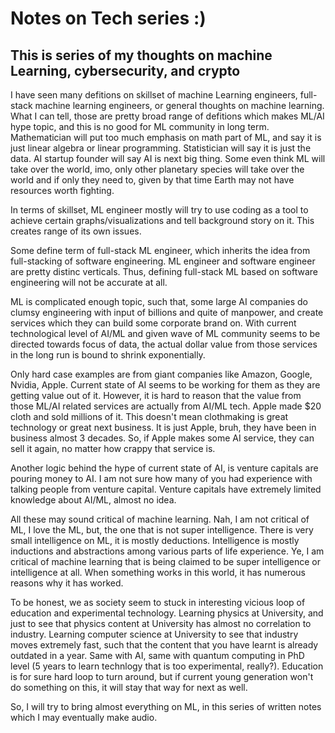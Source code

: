 # Notes on Tech series :)

## This is series of my thoughts on machine Learning, cybersecurity, and crypto

I have seen many defitions on skillset of machine Learning engineers, full-stack machine learning engineers, or general thoughts on machine learning. What I can tell, those are pretty broad range of defitions which makes ML/AI hype topic, and this is no good for ML community in long term. Mathematician will put too much emphasis on math part of ML, and say it is just linear algebra or linear programming. Statistician will say it is just the data. AI startup founder will say AI is next big thing. Some even think ML will take over the world, imo, only other planetary species will take over the world and if only they need to, given by that time Earth may not have resources worth fighting.   

In terms of skillset, ML engineer mostly will try to use coding as a tool to achieve certain graphs/visualizations and tell background story on it. This creates range of its own issues. 

Some define term of full-stack ML engineer, which inherits the idea from full-stacking of software engineering. ML engineer and software engineer are pretty distinc verticals. Thus, defining full-stack ML based on software engineering will not be accurate at all. 

ML is complicated enough topic, such that, some large AI companies do clumsy engineering with input of billions and quite of manpower, and create services which they can build some corporate brand on. With current technological level of AI/ML and given wave of ML community seems to be directed towards focus of data, the actual dollar value from those services in the long run is bound to shrink exponentially.  

Only hard case examples are from giant companies like Amazon, Google, Nvidia, Apple. Current state of AI seems to be working for them as they are getting value out of it. However, it is hard to reason that the value from those ML/AI related services are actually from AI/ML tech. Apple made $20 cloth and sold millions of it. This doesn't mean clothmaking is great technology or great next business. It is just Apple, bruh, they have been in business almost 3 decades. So, if Apple makes some AI service, they can sell it again, no matter how crappy that service is. 

Another logic behind the hype of current state of AI, is venture capitals are pouring money to AI. I am not sure how many of you had experience with talking people from venture capital. Venture capitals have extremely limited knowledge about AI/ML, almost no idea. 

All these may sound critical of machine learning. Nah, I am not critical of ML, I love the ML, but, the one that is not super intelligence. There is very small intelligence on ML, it is mostly deductions. Intelligence is mostly inductions and abstractions among various parts of life experience. Ye, I am critical of machine learning that is being claimed to be super intelligence or intelligence at all. When something works in this world, it has numerous reasons why it has worked.

To be honest, we as society seem to stuck in interesting vicious loop of education and experimental technology. Learning physics at University, and just to see that physics content at University has almost no correlation to industry. Learning computer science at University to see that industry moves extremely fast, such that the content that you have learnt is already outdated in a year. Same with AI, same with quantum computing in PhD level (5 years to learn technlogy that is too experimental, really?). Education is for sure hard loop to turn around, but if current young generation won't do something on this, it will stay that way for next as well. 

So, I will try to bring almost everything on ML, in this series of written notes which I may eventually make audio.

